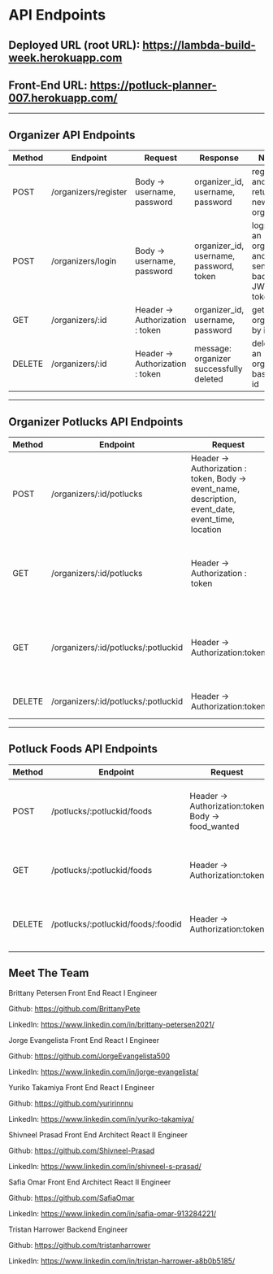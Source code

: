 # API Endpoints

## Deployed URL (root URL): https://lambda-build-week.herokuapp.com

## Front-End URL: https://potluck-planner-007.herokuapp.com/
---
## Organizer API Endpoints

|Method   | Endpoint      |Request    | Response  | Notes  |
|------   | -----------   | ------- | ------- | ------ |
|POST     | /organizers/register   | Body -> username, password    | organizer_id, username, password| registers and returns a new organizer   |
|POST     | /organizers/login   | Body -> username, password    | organizer_id, username, password, token| logs in an organizer and sends back JWT token  |
|GET     | /organizers/:id   | Header -> Authorization : token   | organizer_id, username, password| gets organizer by id,   |
|DELETE     | /organizers/:id   | Header -> Authorization : token  | message: organizer successfully deleted | deletes an organizer based on id  |

---

## Organizer Potlucks API Endpoints
|Method   | Endpoint      |Request    | Response  | Notes  |
|------   | -----------   | ------- | ------- | ------ |
|POST     | /organizers/:id/potlucks   | Header -> Authorization : token, Body -> event_name, description, event_date, event_time, location     |potluck_id, organizer_id, event_name, description, event_date, event_time, location| creates a potluck for specific organizer|
|GET     | /organizers/:id/potlucks   | Header -> Authorization : token    | potluck_id, organizer_id, event_name, description, event_date, event_time, location| gets all potlucks from an organizer |
|GET     | /organizers/:id/potlucks/:potluckid   | Header -> Authorization:token     | potluck_id, organizer_id, event_name, description, event_date, event_time, location| gets single potluck by potluck ID |
|DELETE     | /organizers/:id/potlucks/:potluckid   |  Header -> Authorization:token     | 'Potluck Deleted!'| deletes single potluck  |

---

## Potluck Foods API Endpoints
|Method   | Endpoint      |Request    | Response  | Notes  |
|------   | -----------   | ------- | ------- | ------ |
|POST     | /potlucks/:potluckid/foods   | Header -> Authorization:token Body -> food_wanted |food_id, potluck_id, food_wanted | creates new food for a single potluck |
|GET     | /potlucks/:potluckid/foods   | Header -> Authorization:token    |[ {food_id,potluck_id, food_wanted } ]| list of foods for a single potluck|
|DELETE     | /potlucks/:potluckid/foods/:foodid   | Header -> Authorization:token | 'Food Deleted!'| deletes a single food item |


## Meet The Team

Brittany Petersen Front End React I Engineer

Github: https://github.com/BrittanyPete

LinkedIn: https://www.linkedin.com/in/brittany-petersen2021/

Jorge Evangelista Front End React I Engineer

Github: https://github.com/JorgeEvangelista500

LinkedIn: https://www.linkedin.com/in/jorge-evangelista/

Yuriko Takamiya Front End React I Engineer

Github: https://github.com/yuririnnnu

LinkedIn: https://www.linkedin.com/in/yuriko-takamiya/

Shivneel Prasad Front End Architect React II Engineer

Github: https://github.com/Shivneel-Prasad

LinkedIn: https://www.linkedin.com/in/shivneel-s-prasad/

Safia Omar Front End Architect React II Engineer

Github: https://github.com/SafiaOmar

LinkedIn: https://www.linkedin.com/in/safia-omar-913284221/

Tristan Harrower Backend Engineer

Github: https://github.com/tristanharrower

LinkedIn: https://www.linkedin.com/in/tristan-harrower-a8b0b5185/




